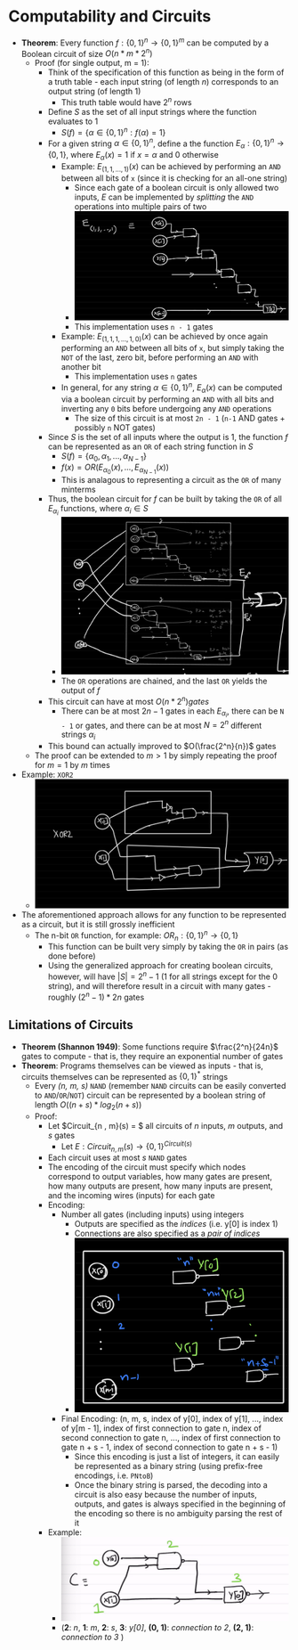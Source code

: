 # Computability and Circuits
- **Theorem**: Every function $f: \{0, 1\}^n \rightarrow \{0, 1\}^m$ can be computed by a Boolean circuit of size $O(n * m * 2^n)$
  - Proof (for single output, m = 1): 
    - Think of the specification of this function as being in the form of a truth table - each input string (of length $n$) corresponds to an output string (of length $1$)
      - This truth table would have $2^n$ rows
    - Define $S$ as the set of all input strings where the function evaluates to $1$
      - $S(f) = \{ \alpha \in \{ 0, 1\}^n: f( \alpha ) = 1 \}$
    - For a given string $\alpha \in \{0, 1\}^n$, define a the function $E_{\alpha}: \{0, 1\}^n \rightarrow \{0, 1\}$, where $E_{\alpha}(x) = 1$ if $x = \alpha$ and $0$ otherwise
      - Example: $E_{(1, 1, ..., 1)}(x)$ can be achieved by performing an `AND` between all bits of `x` (since it is checking for an all-one string)
        - Since each gate of a boolean circuit is only allowed two inputs, $E$ can be implemented by *splitting* the `AND` operations into multiple pairs of two
        - ![E Implementation](./Images/Circuit_E_Implementation.png)
        - This implementation uses `n - 1` gates
      - Example: $E_{(1, 1, 1, ..., 1, 0)}(x)$ can be achieved by once again performing an `AND` between all bits of `x`, but simply taking the `NOT` of the last, zero bit, before performing an `AND` with another bit
        - This implementation uses `n` gates
      - In general, for any string $\alpha \in \{0 , 1\}^n$, $E_\alpha(x)$ can be computed via a boolean circuit by performing an `AND` with all bits and inverting any `0` bits before undergoing any `AND` operations
        - The size of this circuit is at most `2n - 1` (`n-1` AND gates + possibly `n` NOT gates)
    - Since $S$ is the set of all inputs where the output is $1$, the function $f$ can be represented as an `OR` of each string function in $S$
      - $S(f) = \{\alpha_0, \alpha_1, ..., \alpha_{N-1}\}$
      - $f(x) = OR(E_{\alpha_0}(x), ..., E_{\alpha_{N-1}}(x))$
      - This is analagous to representing a circuit as the `OR` of many minterms
    - Thus, the boolean circuit for $f$ can be built by taking the `OR` of all $E_{\alpha_i}$ functions, where $\alpha_i \in S$
      - ![OR Chain](./Images/OR_Chain_Function_Definition.png)
      - The `OR` operations are chained, and the last `OR` yields the output of $f$
    - This circuit can have at most $O(n * 2^n) gates$
      - There can be at most $2n - 1$ gates in each $E_{\alpha_i}$, there can be `N - 1` or gates, and there can be at most $N = 2^n$ different strings $\alpha_i$
    - This bound can actually improved to $O(\frac{2^n}{n})$ gates
  - The proof can be extended to $m > 1$ by simply repeating the proof for $m = 1$ by $m$ times
- Example: `XOR2`
  - ![XOR2 Formal Circuit](./Images/XOR2_Formal_Circuit.png) 
- The aforementioned approach allows for any function to be represented as a circuit, but it is still grossly inefficient
  - The n-bit `OR` function, for example: $OR_n: \{0, 1\}^n \rightarrow \{0,1\}$
    - This function can be built very simply by taking the `OR` in pairs (as done before)
    - Using the generalized approach for creating boolean circuits, however, will have $|S| = 2^{n} - 1$ (1 for all strings except for the 0 string), and will therefore result in a circuit with many gates - roughly $(2^n - 1) * 2n$ gates
## Limitations of Circuits
- **Theorem (Shannon 1949)**: Some functions require $\frac{2^n}{24n}$ gates to compute - that is, they require an exponential number of gates
- **Theorem**: Programs themselves can be viewed as inputs - that is, circuits themselves can be represented as $\{0, 1\}^*$ strings
  - Every *(n, m, s)* `NAND` (remember `NAND` circuits can be easily converted to `AND`/`OR`/`NOT`) circuit can be represented by a boolean string of length $O((n + s) * log_2(n + s))$
  - Proof: 
    - Let $Circuit_{n , m}(s) = $ all circuits of $n$ inputs, $m$ outputs, and $s$ gates
      - Let $E: Circuit_{n, m}(s) \rightarrow \{0, 1\}^{Circuit(s)}$
    - Each circuit uses at most $s$ `NAND` gates
    - The encoding of the circuit must specify which nodes correspond to output variables, how many gates are present, how many outputs are present, how many inputs are present, and the incoming wires (inputs) for each gate
    - Encoding: 
      - Number all gates (including inputs) using integers 
        - Outputs are specified as the *indices* (i.e. y[0] is index 1)
        - Connections are also specified as a *pair of indices*
        - ![Circuit Encoding](./Images/Circuit_Encoding.png)
      - Final Encoding: (n, m, s, index of y[0], index of y[1], ..., index of y[m - 1], index of first connection to gate n, index of second connection to gate n, ..., index of first connection to gate n + s - 1, index of second connection to gate n + s - 1)
        - Since this encoding is just a list of integers, it can easily be represented as a binary string (using prefix-free encodings, i.e. `PNtoB`)
        - Once the binary string is parsed, the decoding into a circuit is also easy because the number of inputs, outputs, and gates is always specified in the beginning of the encoding so there is no ambiguity parsing the rest of it 
    - Example: 
      - ![Example Circuit Encoding](./Images/Example_Circuit_Encoding.png)
      - (**2**: *n*, **1**: *m*, **2**: *s*, **3**: *y[0]*, **(0, 1)**: *connection to 2*, **(2, 1)**: *connection to 3* )